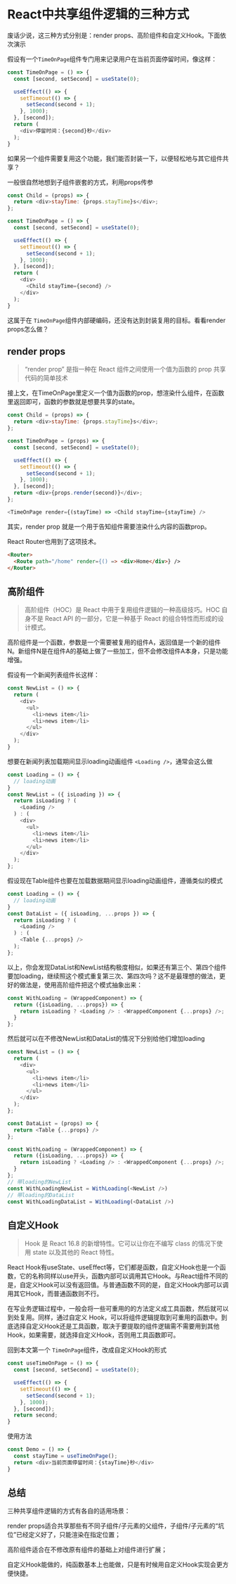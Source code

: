# React中共享组件逻辑的三种方式

废话少说，这三种方式分别是：render props、高阶组件和自定义Hook。下面依次演示

假设有一个```TimeOnPage```组件专门用来记录用户在当前页面停留时间，像这样：

```js
const TimeOnPage = () => {
  const [second, setSecond] = useState(0);

  useEffect(() => {
    setTimeout(() => {
      setSecond(second + 1);
    }, 1000);
  }, [second]);
  return (
    <div>停留时间：{second}秒</div>
  );
}
```
如果另一个组件需要复用这个功能，我们能否封装一下，以便轻松地与其它组件共享？

一般很自然地想到子组件嵌套的方式，利用props传参

```js
const Child = (props) => {
  return <div>stayTime: {props.stayTime}s</div>;
};

const TimeOnPage = () => {
  const [second, setSecond] = useState(0);

  useEffect(() => {
    setTimeout(() => {
      setSecond(second + 1);
    }, 1000);
  }, [second]);
  return (
    <div>
      <Child stayTime={second} />
    </div>
  );
}
```

这属于在 ```TimeOnPage```组件内部硬编码，还没有达到封装复用的目标。看看render props怎么做？

## render props

 > “render prop” 是指一种在 React 组件之间使用一个值为函数的 prop 共享代码的简单技术

接上文，在TimeOnPage里定义一个值为函数的prop，想渲染什么组件，在函数里返回即可，函数的参数就是想要共享的state。

```js
const Child = (props) => {
  return <div>stayTime: {props.stayTime}s</div>;
};

const TimeOnPage = (props) => {
  const [second, setSecond] = useState(0);

  useEffect(() => {
    setTimeout(() => {
      setSecond(second + 1);
    }, 1000);
  }, [second]);
  return <div>{props.render(second)}</div>;
};

<TimeOnPage render={(stayTime) => <Child stayTime={stayTime} />
```
其实，render prop 就是一个用于告知组件需要渲染什么内容的函数prop。

React Router也用到了这项技术。

```html
<Router>
  <Route path="/home" render={() => <div>Home</div>} />
</Router>
```

## 高阶组件

> 高阶组件（HOC）是 React 中用于复用组件逻辑的一种高级技巧。HOC 自身不是 React API 的一部分，它是一种基于 React 的组合特性而形成的设计模式。

高阶组件是一个函数，参数是一个需要被复用的组件A，返回值是一个新的组件N。新组件N是在组件A的基础上做了一些加工，但不会修改组件A本身，只是功能增强。

假设有一个新闻列表组件长这样：

```js
const NewList = () => {
  return (
    <div>
      <ul>
        <li>news item</li>
        <li>news item</li>
      </ul>
    </div>
  );
}
```
想要在新闻列表加载期间显示loading动画组件 ```<Loading />```，通常会这么做

```js
const Loading = () => {
  // loading动画
}
const NewList = ({ isLoading }) => {
  return isLoading ? (
    <Loading />
  ) : (
    <div>
      <ul>
        <li>news item</li>
        <li>news item</li>
      </ul>
    </div>
  );
};
```
假设现在Table组件也要在加载数据期间显示loading动画组件，遵循类似的模式

```js
const Loading = () => {
  // loading动画
}
const DataList = ({ isLoading, ...props }) => {
  return isLoading ? (
    <Loading />
  ) : (
    <Table {...props} />
  );
};
```
以上，你会发现DataList和NewList结构极度相似，如果还有第三个、第四个组件要加loading，继续照这个模式重复第三次、第四次吗？这不是最理想的做法，更好的做法是，使用高阶组件把这个模式抽象出来：

```js
const WithLoading = (WrappedComponent) => {
  return ({isLoading, ...props}) => {
    return isLoading ? <Loading /> : <WrappedComponent {...props} />;
  }
};
```

然后就可以在不修改NewList和DataList的情况下分别给他们增加loading

```js
const NewList = () => {
  return (
    <div>
      <ul>
        <li>news item</li>
        <li>news item</li>
      </ul>
    </div>
  );
};

const DataList = (props) => {
  return <Table {...props} />
};

const WithLoading = (WrappedComponent) => {
  return ({isLoading, ...props}) => {
    return isLoading ? <Loading /> : <WrappedComponent {...props} />;
  }
};
// 带loading的NewList
const WithLoadingNewList = WithLoading(<NewList />)
// 带loading的DataList
const WithLoadingDataList = WithLoading(<DataList />)
```

## 自定义Hook

> Hook 是 React 16.8 的新增特性。它可以让你在不编写 class 的情况下使用 state 以及其他的 React 特性。

React Hook有useState、useEffect等，它们都是函数，自定义Hook也是一个函数，它的名称同样以use开头，函数内部可以调用其它Hook。与React组件不同的是，自定义Hook可以没有返回值。与普通函数不同的是，自定义Hook内部可以调用其它Hook，而普通函数则不行。

在写业务逻辑过程中，一般会将一些可重用的的方法定义成工具函数，然后就可以到处复用。同样，通过自定义 Hook，可以将组件逻辑提取到可重用的函数中。到底选择自定义Hook还是工具函数，取决于要提取的组件逻辑需不需要用到其他Hook，如果需要，就选择自定义Hook，否则用工具函数即可。

回到本文第一个 ```TimeOnPage```组件，改成自定义Hook的形式

```js
const useTimeOnPage = () => {
  const [second, setSecond] = useState(0);

  useEffect(() => {
    setTimeout(() => {
      setSecond(second + 1);
    }, 1000);
  }, [second]);
  return second;
}
```
使用方法
```js
const Demo = () => {
  const stayTime = useTimeOnPage();
  return <div>当前页面停留时间：{stayTime}秒</div>
}
```

## 总结
三种共享组件逻辑的方式有各自的适用场景：

render props适合共享那些有不同子组件/子元素的父组件，子组件/子元素的“坑位”已经定义好了，只能渲染在指定位置；

高阶组件适合在不修改原有组件的基础上对组件进行扩展；

自定义Hook能做的，纯函数基本上也能做，只是有时候用自定义Hook实现会更方便快捷。



